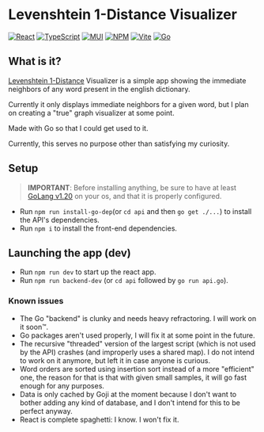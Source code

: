 # Levenshtein 1-Distance Visualizer
 [![React](https://img.shields.io/badge/react-%2320232a.svg?style=for-the-badge&logo=react&logoColor=%2361DAFB)](https://reactjs.org/) [![TypeScript](https://img.shields.io/badge/typescript-%23007ACC.svg?style=for-the-badge&logo=typescript&logoColor=white)](https://www.typescriptlang.org/) [![MUI](https://img.shields.io/badge/MUI-%230081CB.svg?style=for-the-badge&logo=mui&logoColor=white)](https://mui.com) [![NPM](https://img.shields.io/badge/NPM-%23CB3837.svg?style=for-the-badge&logo=npm&logoColor=white)](https://www.npmjs.com/) [![Vite](https://img.shields.io/badge/vite-%23646CFF.svg?style=for-the-badge&logo=vite&logoColor=white)](https://vitejs.dev/) [![Go](https://img.shields.io/badge/go-%2300ADD8.svg?style=for-the-badge&logo=go&logoColor=white)](https://go.dev)

## What is it?

[Levenshtein 1-Distance](https://en.wikipedia.org/wiki/Levenshtein_distance) Visualizer is a simple app showing the immediate neighbors of any word present in the english dictionary.

Currently it only displays immediate neighbors for a given word, but I plan on creating a "true" graph visualizer at some point.

Made with Go so that I could get used to it.

Currently, this serves no purpose other than satisfying my curiosity.

## Setup

> **IMPORTANT**: Before installing anything, be sure to have at least [GoLang v1.20]() on your os, and that it is properly configured.

- Run `npm run install-go-dep`(or `cd api` and then `go get ./...`) to install the API's dependencies.
- Run `npm i` to install the front-end dependencies.

## Launching the app (dev)

- Run `npm run dev` to start up the react app.
- Run `npm run backend-dev` (or `cd api` followed by `go run api.go`).


### Known issues

- The Go "backend" is clunky and needs heavy refractoring. I will work on it soon™.
- Go packages aren't used properly, I will fix it at some point in the future.
- The recursive "threaded" version of the largest script (which is not used by the API) crashes (and improperly uses a shared map). I do not intend to work on it anymore, but left it in case anyone is curious.
- Word orders are sorted using insertion sort instead of a more "efficient" one, the reason for that is that with given small samples, it will go fast enough for any purposes.
- Data is only cached by Goji at the moment because I don't want to bother adding any kind of database, and I don't intend for this to be perfect anyway.
- React is complete spaghetti: I know. I won't fix it.
